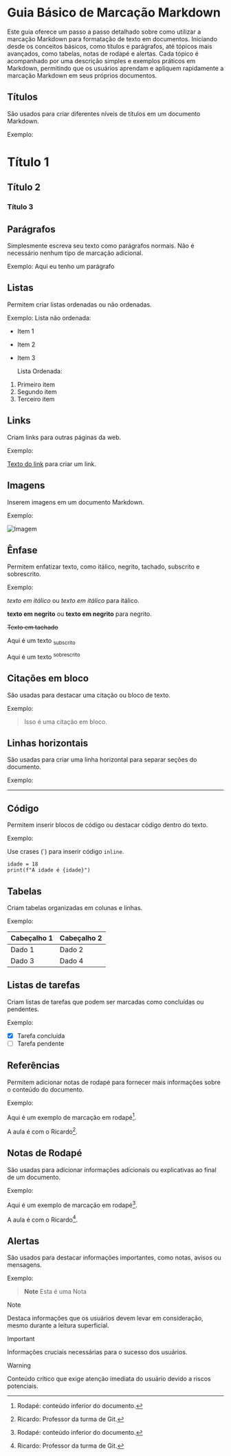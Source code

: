 # Guia Básico de Marcação Markdown
Este guia oferece um passo a passo detalhado sobre como utilizar a marcação Markdown para formatação de texto em documentos. Iniciando desde os conceitos básicos, como títulos e parágrafos, até tópicos mais avançados, como tabelas, notas de rodapé e alertas. Cada tópico é acompanhado por uma descrição simples e exemplos práticos em Markdown, permitindo que os usuários aprendam e apliquem rapidamente a marcação Markdown em seus próprios documentos.

## Títulos
São usados para criar diferentes níveis de títulos em um documento Markdown.

Exemplo:
# Título 1
## Título 2
### Título 3

## Parágrafos
Simplesmente escreva seu texto como parágrafos normais. Não é necessário nenhum tipo de marcação adicional.

Exemplo:
Aqui eu tenho um parágrafo

## Listas
Permitem criar listas ordenadas ou não ordenadas.

Exemplo:
Lista não ordenada:

* Item 1
* Item 2
* Item 3

  Lista Ordenada:

1. Primeiro item
2. Segundo item
3. Terceiro item
  
## Links
Criam links para outras páginas da web.

Exemplo:

[Texto do link](URL) para criar um link.


## Imagens
Inserem imagens em um documento Markdown.

Exemplo:

![Imagem](URL_da_imagem)

## Ênfase
Permitem enfatizar texto, como itálico, negrito, tachado, subscrito e sobrescrito.

Exemplo:

*texto em itálico* ou _texto em itálico_ para itálico.

**texto em negrito** ou __texto em negrito__ para negrito.

~~Texto em tachado~~ 

Aqui é um texto <sub> subscrito </sub>

Aqui é um texto <sup> sobrescrito </sup>


## Citações em bloco
São usadas para destacar uma citação ou bloco de texto.

Exemplo:

> Isso é uma citação em bloco.


## Linhas horizontais
São usadas para criar uma linha horizontal para separar seções do documento.

Exemplo:

---

## Código
Permitem inserir blocos de código ou destacar código dentro do texto.

Exemplo:

Use crases (\`) para inserir código `inline`.

```
idade = 18
print(f"A idade é {idade}")
```

## Tabelas
Criam tabelas organizadas em colunas e linhas.

Exemplo:

| Cabeçalho 1 | Cabeçalho 2 |
|------------ |------------ |
| Dado 1      | Dado 2      |
| Dado 3      | Dado 4      |


## Listas de tarefas
Criam listas de tarefas que podem ser marcadas como concluídas ou pendentes.

Exemplo:

- [x] Tarefa concluída
- [ ] Tarefa pendente

## Referências
Permitem adicionar notas de rodapé para fornecer mais informações sobre o conteúdo do documento.

Exemplo:

Aqui é um exemplo de marcação em rodapé[^1].

A aula é com o Ricardo[^2].

[^1]: Rodapé: conteúdo inferior do documento.
[^2]: Ricardo: Professor da turma de Git.

## Notas de Rodapé
São usadas para adicionar informações adicionais ou explicativas ao final de um documento.

Exemplo:

Aqui é um exemplo de marcação em rodapé[^1].

A aula é com o Ricardo[^2].

[^1]: Rodapé: conteúdo inferior do documento.
[^2]: Ricardo: Professor da turma de Git.

## Alertas
São usados para destacar informações importantes, como notas, avisos ou mensagens.

Exemplo:

> **Note**
> Esta é uma Nota

> [!NOTE]
> Destaca informações que os usuários devem levar em consideração, mesmo durante a leitura superficial.

> [!IMPORTANT]
> Informações cruciais necessárias para o sucesso dos usuários.

> [!WARNING]
> Conteúdo crítico que exige atenção imediata do usuário devido a riscos potenciais.

